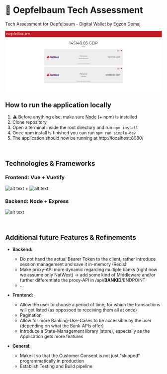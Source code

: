 # 🍎 Oepfelbaum Tech Assessment

Tech Assessment for Oepfelbaum - Digital Wallet by Egzon Demaj

![alt text](app_screenshot.jpg)

## How to run the application locally
1. :warning: Before anything else, make sure [Node](https://nodejs.org/en/) (+ npm) is installed
2. Clone repository
3. Open a terminal inside the root directory and run `npm install`
4. Once npm install is finished you can run `npm run simple-dev`
5. The application should now be running at http://localhost:8080/


&nbsp;
## Technologies & Frameworks

### Frontend: Vue + Vuetify
![alt text](https://masteringjs.io/assets/images/vue/vue-spelled-out.jpg) + ![alt text](https://miro.medium.com/max/1200/1*x8__d6uxAWLLC3wu07asUQ.png)

### Backend: Node + Express
![alt text](https://res.cloudinary.com/practicaldev/image/fetch/s--KkScstnJ--/c_imagga_scale,f_auto,fl_progressive,h_420,q_auto,w_1000/https://dev-to-uploads.s3.amazonaws.com/uploads/articles/zojuy79lo3fn3qdt7g6p.png)


&nbsp;
## Additional future Features & Refinements

- <b>Backend: </b>
  - Do not hand the actual Bearer Token to the client, rather introduce session management and save it in-memory (Redis)
  - Make proxy-API more dynamic regarding multiple banks (right now we assume only NatWest) -> add some kind of Middleware and/or further differentiate the proxy-API in /api/<b>BANKID</b>/ENDPOINT
  - ...

- <b>Frontend: </b>
  - Allow the user to choose a period of time, for which the transactions will get listed (as opposoed to receiving them all at once)
  - Pagination
  - Allow for more Banking-Use-Cases to be accessible by the user (depending on what the Bank-APIs offer)
  - Introduce a State-Management library (store), especially as the Application gets more features

- <b>General: </b>
  - Make it so that the Customer Consent is not just "skipped" programmatically in production
  - Establish Testing and Build pipeline